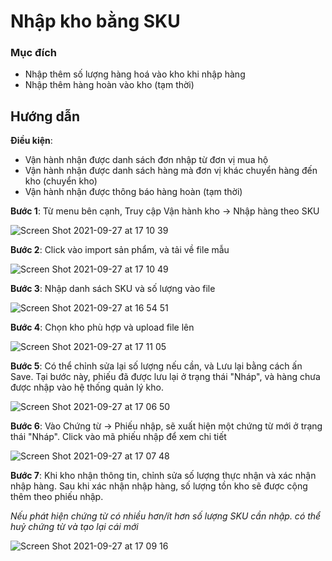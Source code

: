 # Nhập kho bằng SKU
### Mục đích
- Nhập thêm số lượng hàng hoá vào kho khi nhập hàng 
- Nhập thêm hàng hoàn vào kho (tạm thời)

## Hướng dẫn
**Điều kiện**:
- Vận hành nhận được danh sách đơn nhập từ đơn vị mua hộ
- Vận hành nhận được danh sách hàng mà đơn vị khác chuyển hàng đến kho (chuyển kho)
- Vận hành nhận được thông báo hàng hoàn (tạm thời)
  
**Bước 1**: Từ menu bên cạnh, Truy cập Vận hành kho -> Nhập hàng theo SKU

![Screen Shot 2021-09-27 at 17 10 39](https://user-images.githubusercontent.com/24457565/134891401-3099924b-860b-437d-9b86-8b35bba5d039.png)


**Bước 2**:  Click vào import sản phẩm, và tải về file mẫu 

![Screen Shot 2021-09-27 at 17 10 49](https://user-images.githubusercontent.com/24457565/134891474-2f05e64c-0cc1-48a8-b912-6b5336ab9340.png)


**Bước 3**: Nhập danh sách SKU và số lượng vào file 

![Screen Shot 2021-09-27 at 16 54 51](https://user-images.githubusercontent.com/24457565/134891509-969c1c2f-99a7-433f-8e04-7baeecbd68e0.png)


**Bước 4**: Chọn kho phù hợp và upload file lên

![Screen Shot 2021-09-27 at 17 11 05](https://user-images.githubusercontent.com/24457565/134891623-7e3c0d6a-b5a0-494d-8402-593661feb2f4.png)

**Bước 5**: Có thể chỉnh sửa lại số lượng nếu cần, và Lưu lại bằng cách ấn Save.
Tại bước này, phiếu đã được lưu lại ở trạng thái "Nháp", và hàng chưa được nhập vào hệ thống quản lý kho.

![Screen Shot 2021-09-27 at 17 06 50](https://user-images.githubusercontent.com/24457565/134891678-f290b1dc-1924-481a-b1cd-a9247a50278b.png)

**Bước 6**: Vào Chứng từ -> Phiếu nhập, sẽ xuất hiện một chứng từ mới ở trạng thái "Nháp".
Click vào mã phiếu nhập để xem chi tiết

![Screen Shot 2021-09-27 at 17 07 48](https://user-images.githubusercontent.com/24457565/134891724-a07ba1e7-22e6-4e93-b92c-520656490f79.png)

**Bước 7**: Khi kho nhận thông tin, chỉnh sửa số lượng thực nhận và xác nhận nhập hàng.
Sau khi xác nhận nhập hàng, số lượng tồn kho sẽ được cộng thêm theo phiếu nhập.

*Nếu phát hiện chứng từ có nhiều hơn/ít hơn số lượng SKU cần nhập. có thể huỷ chứng từ và tạo lại cái mới*

![Screen Shot 2021-09-27 at 17 09 16](https://user-images.githubusercontent.com/24457565/134891776-12435f68-e3e0-4f52-aa08-9be14f654493.png)
